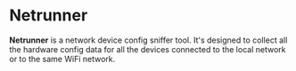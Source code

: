 # Netrunner

**Netrunner** is a network device config sniffer tool. It's designed to collect all the hardware config data for all the devices connected to the local network or to the same WiFi network.
